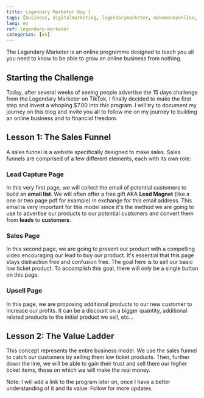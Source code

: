 ```yaml
---
title: Legendary Marketer Day 1
tags: [business, digitalmarketing, legendarymarketer, makemoneyonline, onlinebusiness, 15dayschallenge]
lang: en
ref: legendary-marketer
categories: [en]
---
```

The Legendary Marketer is an online programme designed to teach you all you need to know to be able to grow an online business from nothing.

## Starting the Challenge

Today, after several weeks of seeing people advertise the 15 days challenge from the Legendary Marketer on TikTok, I finally decided to make the first step and invest a whoping $7.00 into this program. I will try to document my journey on this blog and invite you all to follow me on my journey to building an online business and to financial freedom. 

## Lesson 1: The Sales Funnel

A sales funnel is a website specifically designed to make sales. Sales funnels are comprised of a few different elements, each with its own role:

### Lead Capture Page

In this very first page, we will collect the email of potential customers to build an **email list**. We will often offer a free gift AKA **Lead Magnet** (like a one or two page pdf for example) in exchange for this email address. This email is very important for this model since it's the method we are going to use to advertise our products to our potential customers and convert them from **leads** to **customers**.

### Sales Page

In this second page, we are going to present our product with a compelling video encouraging our lead to buy our product. It's essential that this page stays distraction free and confusion free. The goal here is to sell our basic low ticket product. To accomplish this goal, there will only be a single button on this page.

### Upsell Page

In this page, we are proposing additional products to our new customer to increase our profits. It can be a discount on a bigger quantity, additional related products to the initial product we sell, etc...

## Lesson 2: The Value Ladder

This concept represents the entire business model. We use the sales funnel to catch our customers by selling them low ticket products. Then, further down the line, we will be able to gain their trust and sell them our higher ticket items, those on which we will make the real money.

Note: I will add a link to the program later on, once I have a better understanding of it and its value. Follow for more updates.

